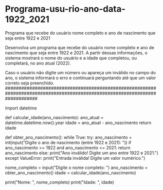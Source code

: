 # Programa-usu-rio-ano-data-1922_2021
Programa que recebe do usuário nome completo e ano de nascimento que seja entre 1922 e 2021

Desenvolva um programa que recebe do usuário nome completo e ano de nascimento que seja entre 1922 e 2021.
A partir dessas informações, o sistema mostrará o nome do usuário e a idade que completou, ou completará, no ano atual (2022).

Caso o usuário não digite um número ou apareça um inválido no campo do ano, o sistema informará o erro e continuará perguntando até que um valor correto seja preenchido.
############################################################################################################################

import datetime

def calcular_idade(ano_nascimento):
    ano_atual = datetime.datetime.now().year
    idade = ano_atual - ano_nascimento
    return idade

def obter_ano_nascimento():
    while True:
        try:
            ano_nascimento = int(input("Digite o ano de nascimento (entre 1922 e 2021): "))
            if ano_nascimento >= 1922 and ano_nascimento <= 2021:
                return ano_nascimento
            else:
                print("Ano inválido! Digite um ano entre 1922 e 2021.")
        except ValueError:
            print("Entrada inválida! Digite um valor numérico.")

nome_completo = input("Digite o nome completo: ")
ano_nascimento = obter_ano_nascimento()
idade = calcular_idade(ano_nascimento)

print("Nome: ", nome_completo)
print("Idade: ", idade)

